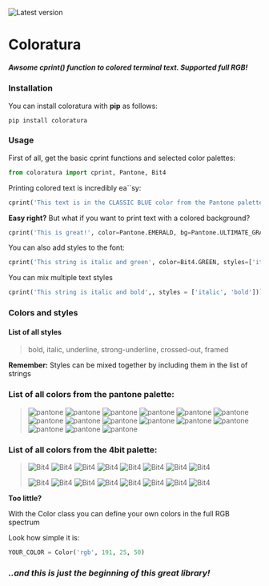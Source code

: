 ![Latest version](https://img.shields.io/pypi/v/coloratura?color=%23f6d155&label=version&style=flat-square)

# Coloratura

##### Awsome **cprint()** function to colored terminal text. Supported full RGB!

### Installation

You can install coloratura with **pip** as follows:

```
pip install coloratura
```

### Usage

First of all, get the basic cprint functions and selected color palettes:

```python
from coloratura import cprint, Pantone, Bit4
```

Printing colored text is incredibly ea``sy:

```python
cprint('This text is in the CLASSIC BLUE color from the Pantone palette', color=Pantone.CLASSIC_BLUE)
```

**Easy right?**
But what if you want to print text with a colored background?

```python
cprint('This is great!', color=Pantone.EMERALD, bg=Pantone.ULTIMATE_GRAY)
```

You can also add styles to the font:

```python
cprint('This string is italic and green', color=Bit4.GREEN, styles=['italic'])
```

You can mix multiple text styles

```python
cprint('This string is italic and bold',, styles = ['italic', 'bold'])```
```

### Colors and styles

#### List of all styles

> bold, italic, underline, strong-underline, crossed-out, framed

**Remember:** Styles can be mixed together by including them in the list of strings

### List of all colors from the pantone palette:

> ![pantone](https://img.shields.io/badge/-VERY__PERI-6868ac?style=flat-square&label=2022)
> ![pantone](https://img.shields.io/badge/-ILLUMINATING-f5df4d?style=flat-square&label=2021)
> ![pantone](https://img.shields.io/badge/-ULTIMATE_GRAY-97999b?style=flat-square&label=2021)
> ![pantone](https://img.shields.io/badge/-CLASSIC_BLUE-0f4c81?style=flat-square&label=2020)
> ![pantone](https://img.shields.io/badge/-LIVING_CORAL-ff6f61?style=flat-square&label=2019)
> ![pantone](https://img.shields.io/badge/-ULTRA_VIOLET-5f4b8b?style=flat-square&label=2018)
> ![pantone](https://img.shields.io/badge/-GREENERY-88b04b?style=flat-square&label=2017)
> ![pantone](https://img.shields.io/badge/-ROSE_QUARTZ-f7cac9?style=flat-square&label=2016)
> ![pantone](https://img.shields.io/badge/-SERENITY-92a8d1?style=flat-square&label=2016)
> ![pantone](https://img.shields.io/badge/-MARSALA-955251?style=flat-square&label=2015)
> ![pantone](https://img.shields.io/badge/-RADIANT__ORCHID-b565a1?style=flat-square&label=2014)
> ![pantone](https://img.shields.io/badge/-TURQUOISE-45b5aa?style=flat-square&label=2010)
> ![pantone](https://img.shields.io/badge/-EMERALD-009b77?style=flat-square&label=2013)
> ![pantone](https://img.shields.io/badge/-TANGERINE__TANGO-e34f33?style=flat-square&label=2012)
> ![pantone](https://img.shields.io/badge/-HONEYSUCKLE-d85a7b?style=flat-square&label=2011)

### List of all colors from the 4bit palette:

> ![Bit4](https://img.shields.io/badge/-BLACK-0c0c0c?style=flat-square)
> ![Bit4](https://img.shields.io/badge/-RED-aa0000?style=flat-square)
> ![Bit4](https://img.shields.io/badge/-GREEN-00aa00?style=flat-square)
> ![Bit4](https://img.shields.io/badge/-YELLOW-aa5500?style=flat-square)
> ![Bit4](https://img.shields.io/badge/-BLUE-0000aa?style=flat-square)
> ![Bit4](https://img.shields.io/badge/-MAGENTA-aa00aa?style=flat-square)
> ![Bit4](https://img.shields.io/badge/-CYAN-00aaaa?style=flat-square)
> ![Bit4](https://img.shields.io/badge/-WHITE-f0f0f0?style=flat-square)
>
> ![Bit4](https://img.shields.io/badge/-BRIGHT__BLACK-555555?style=flat-square)
> ![Bit4](https://img.shields.io/badge/-BRIGHT__RED-ff5555?style=flat-square)
> ![Bit4](https://img.shields.io/badge/-BRIGHT__GREEN-55ff55?style=flat-square)
> ![Bit4](https://img.shields.io/badge/-BRIGHT__YELLOW-ffff55?style=flat-square)
> ![Bit4](https://img.shields.io/badge/-BRIGHT__BLUE-5555ff?style=flat-square)
> ![Bit4](https://img.shields.io/badge/-BRIGHT__MAGENTA-ff55ff?style=flat-square)
> ![Bit4](https://img.shields.io/badge/-BRIGHT__CYAN-55ffff?style=flat-square)
> ![Bit4](https://img.shields.io/badge/-BRIGHT__WHITE-ffffff?style=flat-square)

**Too little?**

With the Color class you can define your own colors in the full RGB spectrum

Look how simple it is:

```python
YOUR_COLOR = Color('rgb', 191, 25, 50)
```

### *..and this is just the beginning of this great library!*
